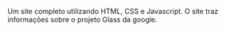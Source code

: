 Um site completo utilizando HTML, CSS e Javascript. O site traz informações sobre o projeto Glass da google. 
